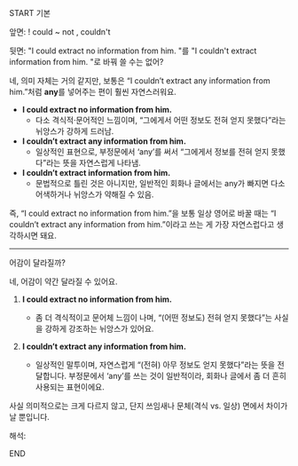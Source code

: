 START
기본

앞면:
! could ~ not , couldn't


뒷면:
"I could extract no information from him. "를 "I couldn't extract information from him. "로 바꿔 쓸 수는 없어?

네, 의미 자체는 거의 같지만, 보통은 “I couldn’t extract any information from him.”처럼 **any**를 넣어주는 편이 훨씬 자연스러워요.

- **I could extract no information from him.**
    - 다소 격식적·문어적인 느낌이며, “그에게서 어떤 정보도 전혀 얻지 못했다”라는 뉘앙스가 강하게 드러남.
- **I couldn’t extract any information from him.**
    - 일상적인 표현으로, 부정문에서 ‘any’를 써서 “그에게서 정보를 전혀 얻지 못했다”라는 뜻을 자연스럽게 나타냄.
- **I couldn’t extract information from him.**
    - 문법적으로 틀린 것은 아니지만, 일반적인 회화나 글에서는 any가 빠지면 다소 어색하거나 뉘앙스가 약해질 수 있음.

즉, “I could extract no information from him.”을 보통 일상 영어로 바꿀 때는 “I couldn’t extract any information from him.”이라고 쓰는 게 가장 자연스럽다고 생각하시면 돼요.

---

어감이 달라질까?

네, 어감이 약간 달라질 수 있어요.

1. **I could extract no information from him.**
    
    - 좀 더 격식적이고 문어체 느낌이 나며, “(어떤 정보도) 전혀 얻지 못했다”는 사실을 강하게 강조하는 뉘앙스가 있어요.
2. **I couldn’t extract any information from him.**
    
    - 일상적인 말투이며, 자연스럽게 “(전혀) 아무 정보도 얻지 못했다”라는 뜻을 전달합니다. 부정문에서 ‘any’를 쓰는 것이 일반적이라, 회화나 글에서 좀 더 흔히 사용되는 표현이에요.

사실 의미적으로는 크게 다르지 않고, 단지 쓰임새나 문체(격식 vs. 일상) 면에서 차이가 날 뿐입니다.


해석:


<!--ID: 1741771923557-->
END